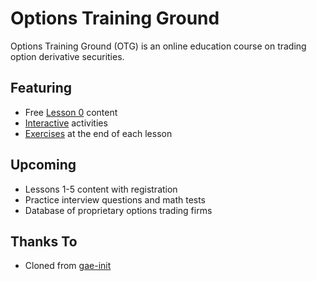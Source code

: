 Options Training Ground
=======================

Options Training Ground (OTG) is an online education course on trading option derivative securities.

Featuring
--------
- Free [Lesson 0](http://options-tg.appspot.com/lesson/) content
- [Interactive](http://options-tg.appspot.com/lesson/0/5/) activities
- [Exercises](http://options-tg.appspot.com/lesson/0/9/) at the end of each lesson

Upcoming
--------
- Lessons 1-5 content with registration
- Practice interview questions and math tests
- Database of proprietary options trading firms

Thanks To
---------
- Cloned from [gae-init](https://github.com/gae-init/gae-init)
